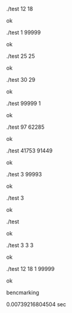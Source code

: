 ./test 12 18 

ok

./test 1 99999

ok

./test 25 25

ok

./test 30 29

ok

./test 99999 1

ok

./test 97 62285

ok

./test 41753 91449

ok

./test 3 99993

ok

./test 3

ok

./test

ok

./test 3 3 3

ok

./test 12 18 1 99999

ok

bencmarking

0.00739216804504 sec

